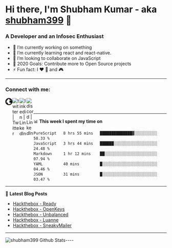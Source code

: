 # Hi there, I'm Shubham Kumar - aka [shubham399][website] 👋

### A Developer and an Infosec Enthusiast

- 🔭 I’m currently working on something
- 🌱 I’m currently learning react and react-native. 
- 👯 I’m looking to collaborate on JavaScript
- 🥅 2020 Goals: Contribute more to Open Source projects
- ⚡ Fun fact: I ❤️ 🐶 and 🎮


---
### Connect with me:

[<img align="left" alt="Website" width="22px" src="https://raw.githubusercontent.com/iconic/open-iconic/master/svg/globe.svg" />][website]
[<img align="left" alt="twitter | Twitter" width="22px" src="https://cdn.jsdelivr.net/npm/simple-icons@v3/icons/twitter.svg" />][twitter]
[<img align="left" alt="linkedin | LinkedIn" width="22px" src="https://cdn.jsdelivr.net/npm/simple-icons@v3/icons/linkedin.svg" />][linkedin]
[<img align="left" alt="discord | LinkedIn" width="22px" src="https://cdn.jsdelivr.net/npm/simple-icons@v3/icons/discord.svg" />][discord]


<br />
<br />

---
📊 **This week I spent my time on**
<!--START_SECTION:waka-->
```text
PureScript   8 hrs 55 mins   ██████████████▓░░░░░░░░░░   58.33 % 
JavaScript   3 hrs 44 mins   ██████░░░░░░░░░░░░░░░░░░░   24.48 % 
Markdown     1 hr 12 mins    ██░░░░░░░░░░░░░░░░░░░░░░░   07.94 % 
YAML         40 mins         █░░░░░░░░░░░░░░░░░░░░░░░░   04.46 % 
JSON         31 mins         █░░░░░░░░░░░░░░░░░░░░░░░░   03.47 % 
```
<!--END_SECTION:waka-->

---
📕 **Latest Blog Posts**
<!-- BLOG-POST-LIST:START -->
- [Hackthebox - Ready](https://www.shubhkumar.in/htb/ready/)
- [Hackthebox - OpenKeys](https://www.shubhkumar.in/htb/openkeys/)
- [Hackthebox - Unbalanced](https://www.shubhkumar.in/htb/unbalanced/)
- [Hackthebox - Luanne](https://www.shubhkumar.in/htb/luanne/)
- [Hackthebox - SneakyMailer](https://www.shubhkumar.in/htb/sneakymailer/)
<!-- BLOG-POST-LIST:END -->
---

<img align="left" alt="shubham399 Github Stats" src="https://github-readme-stats.vercel.app/api?username=shubham399&show_icons=true&hide_border=true&count_private=true" />
----

[website]:  https://shubhkumar.in/about/
[twitter]:  https://twitter.com/shubhkumar01/
[linkedin]: https://www.linkedin.com/in/shubham399/
[discord]:  https://discordapp.com/users/397613413301354497
